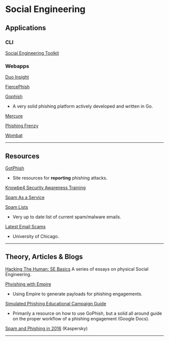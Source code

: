 # Social Engineering

## Applications

### CLI

[Social Engineering Toolkit](https://github.com/trustedsec/social-engineer-toolkit)

### Webapps

[Duo Insight](https://duo.com/resources/duo-insight)

[FiercePhish](https://github.com/Raikia/FiercePhish)

[Gophish](https://getgophish.com/)

- A very solid phishing platform actively developed and written in Go.

[Mercure](https://github.com/synhack/mercure)

[Phishing Frenzy](https://phishingfrenzy.com)

[Wombat](https://www.wombatsecurity.com)

---

## Resources

[GotPhish](https://gotphish.com)

- Site resources for **reporting** phishing attacks.

[Knowbe4 Security Awareness Training](https://www.knowbe4.com/)

[Spam As a Service](https://www.reddit.com/r/sysadmin/comments/5rfk4h/anyone_use_spam_as_a_service_for_training_purposes/)

[Spam Lists](https://techhelplist.com/spam-list)

- Very up to date list of current spam/malware emails.

[Latest Email Scams](https://itservices.uchicago.edu/email-scams/rss.xml)

- University of Chicago.

---

## Theory, Articles & Blogs

[Hacking The Human: SE Basics](http://sten0.ghost.io/2016/08/17/se-foundations-series/) A series of essays on physical Social Engineering.

[Phyishing with Empire](https://enigma0x3.net/2016/03/15/phishing-with-empire/)

- Using Empire to generate payloads for phishing engagements.

[Simulated Phishing Educational Campaign Guide](https://drive.google.com/file/d/0B46F8RQcMmXUZzNFYkNPWDVIY3c/view)

- Primarily a resource on how to use GoPhish, but a solid all around guide on the proper workflow of a phishing engagement (Google Docs).

[Spam and Phishing in 2016](https://securelist.com/analysis/kaspersky-security-bulletin/77483/kaspersky-security-bulletin-spam-and-phishing-in-2016/) (Kaspersky)

---

